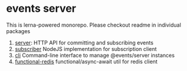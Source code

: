# events server

This is lerna-powered monorepo. Please checkout readme in individual packages

1. [server](https://github.com/tungv/events/tree/master/packages/server): HTTP API for committing and subscribing events
1. [subscriber](https://github.com/tungv/events/tree/master/packages/subscriber) NodeJS implementation for subscription client
1. [cli](https://github.com/tungv/events/tree/master/packages/cli) Command-line interface to manage @events/server instances
1. [functional-redis](https://github.com/tungv/events/tree/master/packages/functional-redis) functional/async-await util for redis client
